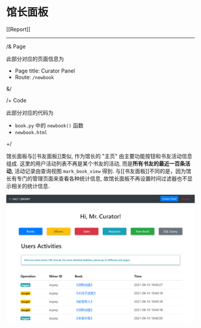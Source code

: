 # 馆长面板

[[Report]]

---

/& Page

此部分对应的页面信息为

* Page title: Curator Panel
* Route: `/newbook`

&/

/+ Code

此部分对应的代码为

* `book.py` 中的 `newbook()` 函数
* `newbook.html`

+/

馆长面板与[[书友面板]]类似, 作为馆长的 "主页" 由主要功能按钮和书友活动信息组成. 这里的用户活动列表不再是某个书友的活动, 而是**所有书友的最近一百条活动**, 活动记录由查询视图 `mark_book_view` 得到. 与[[书友面板]]不同的是，因为馆长有专门的管理页面来查看各种统计信息, 故馆长面板不再设置时间过滤器也不显示相关的统计信息.

![](img/curator_panel.png)
